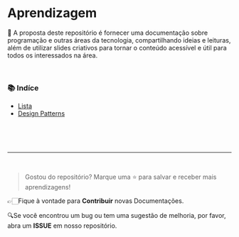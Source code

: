# Aprendizagem
📖 A proposta deste repositório é fornecer uma documentação sobre programação e outras áreas da tecnologia, compartilhando ideias e leituras, além de utilizar slides criativos para tornar o conteúdo acessível e útil para todos os interessados na área.

<br>

### **📚 Indíce**<br>
* [Lista](https://github.com/vannella/Aprendizagem/blob/main/Indices/Lista/Tipo1/Leitura.C.md)<br>
* [Design Patterns](https://github.com/vannella/Aprendizagem/blob/main/Indices/Design%20Patterns.md)<br>

<br>
<br>
<br>

---

<br>

> Gostou do repositório? Marque uma ⭐ para salvar e receber mais aprendizagens!

👉🏻Fique à vontade para **Contribuir** novas Documentações.<br>

🔍Se você encontrou um bug ou tem uma sugestão de melhoria, por favor, abra um **ISSUE** em nosso repositório. 


